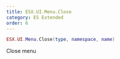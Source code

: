```yaml
---
title: ESX.UI.Menu.Close
category: ES Extended
order: 6
---
```


```lua
ESX.UI.Menu.Close(type, namespace, name)
```

Close menu

